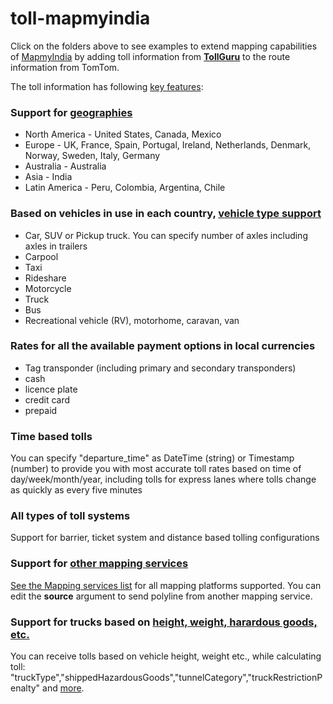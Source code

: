 # toll-mapmyindia
Click on the folders above to see examples to extend mapping capabilities of [MapmyIndia](https://www.mapmyindia.com/api/advanced-maps/doc/route-api)  by adding toll information from [**TollGuru**](https://tollguru.com/) to the route information from TomTom.

The toll information has following [key features](https://tollguru.com/developers/features):
### Support for [geographies](https://github.com/mapup/toll-tomtom/wiki/3.-Countries-supported-by-TollGuru) 
* North America - United States, Canada, Mexico
* Europe - UK, France, Spain, Portugal, Ireland, Netherlands, Denmark, Norway, Sweden, Italy, Germany
* Australia - Australia
* Asia - India
* Latin America - Peru, Colombia, Argentina, Chile

### Based on vehicles in use in each country, [vehicle type support](https://github.com/mapup/toll-mapmyindia/wiki/1.-Supported-vehicle-type-list-for-TollGuru-for-respective-continents)
* Car, SUV or Pickup truck. You can specify number of axles including axles in trailers
* Carpool
* Taxi
* Rideshare
* Motorcycle
* Truck
* Bus
* Recreational vehicle (RV), motorhome, caravan, van

### Rates for all the available payment options in local currencies
* Tag transponder (including primary and secondary transponders)
* cash
* licence plate
* credit card
* prepaid

### Time based tolls
You can specify "departure_time" as DateTime (string) or Timestamp (number) to provide you with most accurate toll rates based on time of day/week/month/year, including tolls for express lanes where tolls change as quickly as every five minutes

### All types of toll systems
Support for barrier, ticket system and distance based tolling configurations

### Support for [other mapping services](https://github.com/mapup)
[See the Mapping services list](https://github.com/mapup/toll-mapmyindia/wiki/2.-Mapping-platforms-supported-by-TollGuru) for all mapping platforms supported. You can edit the **source** argument to send polyline from another mapping service.

### Support for trucks based on [height, weight, harardous goods, etc.](https://github.com/mapup/toll-mapmyindia/wiki/4.-Supported-trucking-parameter-in-TollGuru)
You can receive tolls based on vehicle height, weight etc., while calculating toll: "truckType","shippedHazardousGoods","tunnelCategory","truckRestrictionPenalty" and [more](https://github.com/mapup/toll-mapmyindia/wiki/4.-Supported-trucking-parameter-in-TollGuru).





